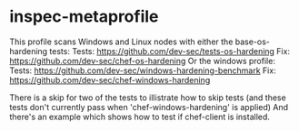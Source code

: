 # inspec-metaprofile

This profile scans Windows and Linux nodes with either the base-os-hardening tests:
Tests:  https://github.com/dev-sec/tests-os-hardening
Fix:    https://github.com/dev-sec/chef-os-hardening
Or the windows profile:
Tests:  https://github.com/dev-sec/windows-hardening-benchmark
Fix:    https://github.com/dev-sec/chef-windows-hardening

There is a skip for two of the tests to illistrate how to skip tests (and these tests don't currently pass when 'chef-windows-hardening' is applied)
And there's an example which shows how to test if chef-client is installed.


